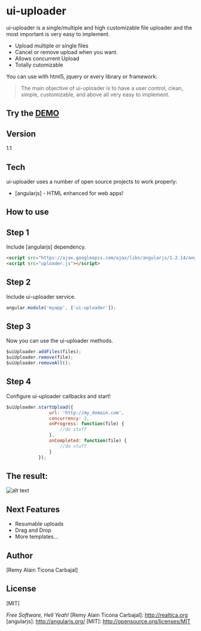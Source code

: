 ui-uploader
=========

ui-uploader is a single/multiple and high customizable file uploader and the most important is very easy to implement.

  - Upload multiple or single files
  - Cancel or remove upload when you want.
  - Allows concurrent Upload
  - Totally cutomizable

You can use with html5, jquery or every library or framework:

> The main objective of ui-uploader is
>  to have a user control, clean, simple, customizable,
> and above all very easy to implement.

Try the [DEMO](http://goo.gl/zmvA0j)
--------------

Version
-

1.1

Tech
-------------

ui-uploader uses a number of open source projects to work properly:

* [angularjs] - HTML enhanced for web apps!

How to use
--------------

Step 1
------
Include [angularjs] dependency.

```html
<script src="https://ajax.googleapis.com/ajax/libs/angularjs/1.2.14/angular.min.js"></script>
<script src="uploader.js"></script>    
```

Step 2
------
Include ui-uploader service.

```javascript
angular.module('myapp', ['ui-uploader']);
```
Step 3
------
Now you can use the ui-uploader methods.

```javascript
$uiUploader.addFiles(files);
$uiUploader.remove(file);
$uiUploader.removeAll();
```

Step 4
------
Configure ui-uploader callbacks and start!

```javascript
$uiUploader.startUpload({
                url: 'http://my_domain.com',
                concurrency: 2,
                onProgress: function(file) {
                    //do stuff
                },
                onCompleted: function(file) {
                    //do stuff
                }
            });
```

The result:
-----------

![alt text](https://raw.githubusercontent.com/realtica/ui-uploader/master/logos/ui-uploader.png "Gadget ui-uploader")


Next Features 
-------------

* Resumable uploads
* Drag and Drop
* More templates...


Author
------
[Remy Alain Ticona Carbajal]


License
-------
[MIT]

*Free Software, Hell Yeah!*
  [Remy Alain Ticona Carbajal]: http://realtica.org
  [angularjs]: http://angularjs.org/
  [MIT]: http://opensource.org/licenses/MIT
  

  